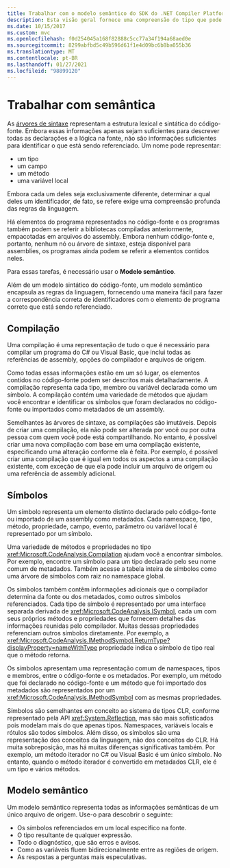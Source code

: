 ```yaml
---
title: Trabalhar com o modelo semântico do SDK do .NET Compiler Platform
description: Esta visão geral fornece uma compreensão do tipo que pode ser usado para entender e manipular o modelo semântico do código.
ms.date: 10/15/2017
ms.custom: mvc
ms.openlocfilehash: f0d254045a168f82888c5cc77a34f194a68aed0e
ms.sourcegitcommit: 8299abfbd5c49b596d61f1e4d09bc6b8ba055b36
ms.translationtype: MT
ms.contentlocale: pt-BR
ms.lasthandoff: 01/27/2021
ms.locfileid: "98899120"
---
```

# <a name="work-with-semantics"></a>Trabalhar com semântica

As [árvores de sintaxe](work-with-syntax.md) representam a estrutura lexical e sintática do código-fonte. Embora essas informações apenas sejam suficientes para descrever todas as declarações e a lógica na fonte, não são informações suficientes para identificar o que está sendo referenciado. Um nome pode representar:

- um tipo
- um campo
- um método
- uma variável local

Embora cada um deles seja exclusivamente diferente, determinar a qual deles um identificador, de fato, se refere exige uma compreensão profunda das regras da linguagem.

Há elementos do programa representados no código-fonte e os programas também podem se referir a bibliotecas compiladas anteriormente, empacotadas em arquivos do assembly. Embora nenhum código-fonte e, portanto, nenhum nó ou árvore de sintaxe, esteja disponível para assemblies, os programas ainda podem se referir a elementos contidos neles.

Para essas tarefas, é necessário usar o **Modelo semântico**.

Além de um modelo sintático do código-fonte, um modelo semântico encapsula as regras da linguagem, fornecendo uma maneira fácil para fazer a correspondência correta de identificadores com o elemento de programa correto que está sendo referenciado.

## <a name="compilation"></a>Compilação

Uma compilação é uma representação de tudo o que é necessário para compilar um programa do C# ou Visual Basic, que inclui todas as referências de assembly, opções do compilador e arquivos de origem.

Como todas essas informações estão em um só lugar, os elementos contidos no código-fonte podem ser descritos mais detalhadamente. A compilação representa cada tipo, membro ou variável declarada como um símbolo. A compilação contém uma variedade de métodos que ajudam você encontrar e identificar os símbolos que foram declarados no código-fonte ou importados como metadados de um assembly.

Semelhantes às árvores de sintaxe, as compilações são imutáveis. Depois de criar uma compilação, ela não pode ser alterada por você ou por outra pessoa com quem você pode está compartilhando. No entanto, é possível criar uma nova compilação com base em uma compilação existente, especificando uma alteração conforme ela é feita. Por exemplo, é possível criar uma compilação que é igual em todos os aspectos a uma compilação existente, com exceção de que ela pode incluir um arquivo de origem ou uma referência de assembly adicional.

## <a name="symbols"></a>Símbolos

Um símbolo representa um elemento distinto declarado pelo código-fonte ou importado de um assembly como metadados. Cada namespace, tipo, método, propriedade, campo, evento, parâmetro ou variável local é representado por um símbolo.

Uma variedade de métodos e propriedades no tipo <xref:Microsoft.CodeAnalysis.Compilation> ajudam você a encontrar símbolos. Por exemplo, encontre um símbolo para um tipo declarado pelo seu nome comum de metadados. Também acesse a tabela inteira de símbolos como uma árvore de símbolos com raiz no namespace global.

Os símbolos também contêm informações adicionais que o compilador determina da fonte ou dos metadados, como outros símbolos referenciados. Cada tipo de símbolo é representado por uma interface separada derivada de <xref:Microsoft.CodeAnalysis.ISymbol>, cada um com seus próprios métodos e propriedades que fornecem detalhes das informações reunidas pelo compilador. Muitas dessas propriedades referenciam outros símbolos diretamente. Por exemplo, a <xref:Microsoft.CodeAnalysis.IMethodSymbol.ReturnType?displayProperty=nameWithType> propriedade indica o símbolo de tipo real que o método retorna.

Os símbolos apresentam uma representação comum de namespaces, tipos e membros, entre o código-fonte e os metadados. Por exemplo, um método que foi declarado no código-fonte e um método que foi importado dos metadados são representados por um <xref:Microsoft.CodeAnalysis.IMethodSymbol> com as mesmas propriedades.

Símbolos são semelhantes em conceito ao sistema de tipos CLR, conforme representado pela API <xref:System.Reflection>, mas são mais sofisticados pois modelam mais do que apenas tipos. Namespaces, variáveis locais e rótulos são todos símbolos. Além disso, os símbolos são uma representação dos conceitos da linguagem, não dos conceitos do CLR. Há muita sobreposição, mas há muitas diferenças significativas também. Por exemplo, um método iterador no C# ou Visual Basic é um único símbolo. No entanto, quando o método iterador é convertido em metadados CLR, ele é um tipo e vários métodos.

## <a name="semantic-model"></a>Modelo semântico

Um modelo semântico representa todas as informações semânticas de um único arquivo de origem. Use-o para descobrir o seguinte:

- Os símbolos referenciados em um local específico na fonte.
- O tipo resultante de qualquer expressão.
- Todo o diagnóstico, que são erros e avisos.
- Como as variáveis fluem bidirecionalmente entre as regiões de origem.
- As respostas a perguntas mais especulativas.
